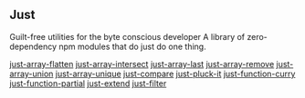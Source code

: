 ## Just

Guilt-free utilities for the byte conscious developer
A library of zero-dependency npm modules that do just do one thing.

[just-array-flatten](https://www.npmjs.com/package/just-array-flatten)
[just-array-intersect](https://www.npmjs.com/package/just-array-intersect)
[just-array-last](https://www.npmjs.com/package/just-array-last)
[just-array-remove](https://www.npmjs.com/package/just-array-remove)
[just-array-union](https://www.npmjs.com/package/just-array-remove)
[just-array-unique](https://www.npmjs.com/package/just-array-unique)
[just-compare](https://www.npmjs.com/package/just-compare)
[just-pluck-it](https://www.npmjs.com/package/just-pluck-it)
[just-function-curry](https://www.npmjs.com/package/just-function-curry)
[just-function-partial](https://www.npmjs.com/package/just-function-partial)
[just-extend](https://www.npmjs.com/package/just-extend)
[just-filter](https://www.npmjs.com/package/just-filter)
